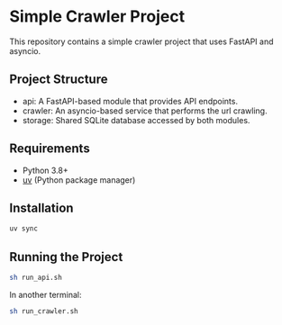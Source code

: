 # Simple Crawler Project

This repository contains a simple crawler project that uses FastAPI and asyncio.

## Project Structure

- api: A FastAPI-based module that provides API endpoints.
- crawler: An asyncio-based service that performs the url crawling.
- storage: Shared SQLite database accessed by both modules.

## Requirements

- Python 3.8+
- [uv](https://docs.astral.sh/uv/getting-started/installation/) (Python package manager)

## Installation

```bash
uv sync
```

## Running the Project

```bash
sh run_api.sh
```

In another terminal:

```bash
sh run_crawler.sh
```

